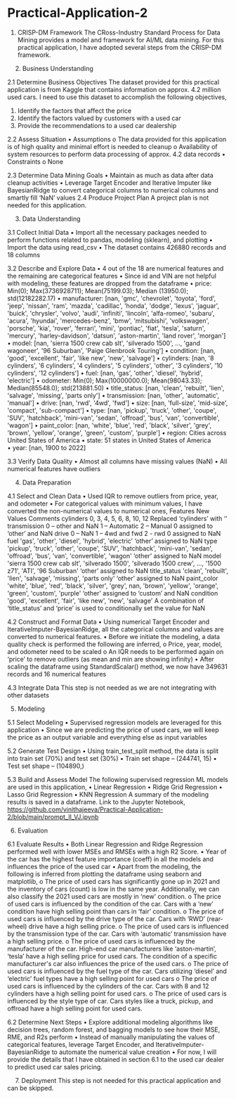 # Practical-Application-2
1.	CRISP-DM Framework
The CRoss-Industry Standard Process for Data Mining provides a model and framework for AI/ML data mining. For this practical application, I have adopted several steps from the CRISP-DM framework. 

 
2.	Business Understanding

2.1	Determine Business Objectives
The dataset provided for this practical application is from Kaggle that contains information on approx. 4.2 million used cars. I need to use this dataset to accomplish the following objectives,
1.	Identify the factors that affect the price
2.	Identify the factors valued by customers with a used car
3.	Provide the recommendations to a used car dealership

2.2	Assess Situation
•	Assumptions
o	The data provided for this application is of high quality and minimal effort is needed to cleanup
o	Availability of system resources to perform data processing of approx. 4.2 data records
•	Constraints
o	None

2.3	Determine Data Mining Goals
•	Maintain as much as data after data cleanup activities
•	Leverage Target Encoder and Iterative Imputer like BayesianRidge to convert categorical columns to numerical columns and smartly fill ‘NaN’ values
2.4	Produce Project Plan
A project plan is not needed for this application.

 
3.	Data Understanding

3.1	Collect Initial Data
•	Import all the necessary packages needed to perform functions related to pandas, modeling (sklearn), and plotting
•	Import the data using read_csv
•	The dataset contains 426880 records and 18 columns

3.2	Describe and Explore Data
•	4 out of the 18 are numerical features and the remaining are categorical features
•	Since id and VIN are not helpful with modeling, these features are dropped from the dataframe
•	price: Min(0); Max(3736928711); Mean(75199.03); Median (13950.0); std(12182282.17)
•	manufacturer: [nan, 'gmc', 'chevrolet', 'toyota', 'ford', 'jeep', 'nissan', 'ram', 'mazda', 'cadillac', 'honda', 'dodge', 'lexus', 'jaguar', 'buick', 'chrysler', 'volvo', 'audi', 'infiniti', 'lincoln', 'alfa-romeo', 'subaru', 'acura', 'hyundai', 'mercedes-benz', 'bmw', 'mitsubishi', 'volkswagen', 'porsche', 'kia', 'rover', 'ferrari', 'mini', 'pontiac', 'fiat', 'tesla', 'saturn', 'mercury', 'harley-davidson', 'datsun', 'aston-martin', 'land rover', 'morgan']        
•	model: [nan, 'sierra 1500 crew cab slt', 'silverado 1500', ..., 'gand wagoneer', '96 Suburban', 'Paige Glenbrook Touring']
•	condition: [nan, 'good', 'excellent', 'fair', 'like new', 'new', 'salvage']
•	cylinders: [nan, '8 cylinders', '6 cylinders', '4 cylinders', '5 cylinders', 'other', '3 cylinders', '10 cylinders', '12 cylinders']
•	fuel: [nan, 'gas', 'other', 'diesel', 'hybrid', 'electric']
•	odometer: Min(0); Max(10000000.0); Mean(98043.33); Median(85548.0); std(213881.50)
•	title_status: [nan, 'clean', 'rebuilt', 'lien', 'salvage', 'missing', 'parts only']
•	transmission: [nan, 'other', 'automatic', 'manual']
•	drive: [nan, 'rwd', '4wd', 'fwd']
•	size: [nan, 'full-size', 'mid-size', 'compact', 'sub-compact']
•	type: [nan, 'pickup', 'truck', 'other', 'coupe', 'SUV', 'hatchback', 'mini-van', 'sedan', 'offroad', 'bus', 'van', 'convertible', 'wagon']
•	paint_color: [nan, 'white', 'blue', 'red', 'black', 'silver', 'grey', 'brown', 'yellow', 'orange', 'green', 'custom', 'purple']
•	region: Cities across United States of America
•	state: 51 states in United States of America   
•	year: [nan, 1900 to 2022]

3.3	Verify Data Quality
•	Almost all columns have missing values (NaN) 
•	All numerical features have outliers
 
 
4.	Data Preparation

4.1	Select and Clean Data
•	Used IQR to remove outliers from price, year, and odometer
•	For categorical values with minimum values, I have converted the non-numerical values to numerical ones,
Features	New Values	Comments
cylinders	0, 3, 4, 5, 6, 8, 10, 12	Replaced ‘cylinders’ with ‘’
transmission	0 – other and NaN
1 – Automatic 
2 – Manual 	0 assigned to ‘other’ and NaN
drive	0 – NaN
1 – 4wd and fwd
2 - rwd	0 assigned to NaN
fuel	'gas', 'other', 'diesel', 'hybrid', 'electric'	‘other’ assigned to NaN
type	'pickup', 'truck', 'other', 'coupe', 'SUV', 'hatchback', 'mini-van', 'sedan', 'offroad', 'bus', 'van', 'convertible', 'wagon'	‘other’ assigned to NaN
model	'sierra 1500 crew cab slt', 'silverado 1500', 'silverado 1500 crew', ..., '1500 z71', 'ATI', '96 Suburban'	‘other’ assigned to NaN
title_status	'clean', 'rebuilt', 'lien', 'salvage', 'missing', 'parts only'	‘other’ assigned to NaN
paint_color	'white', 'blue', 'red', 'black', 'silver', 'grey', nan, 'brown', 'yellow', 'orange', 'green', 'custom', 'purple'	‘other’ assigned to ‘custom’ and NaN
condition	'good', 'excellent', 'fair', 'like new', 'new', 'salvage'	A combination of ‘title_status’ and ‘price’ is used to conditionally set the value for NaN 

4.2	Construct and Format Data
•	Using numerical Target Encoder and IterativeImputer-BayesianRidge, all the categorical columns and values are converted to numerical features.
•	Before we initiate the modeling, a data quality check is performed the following are inferred,
o	Price, year, model, and odometer need to be scaled
o	An IQR needs to be performed again on ‘price’ to remove outliers (as mean and min are showing infinity) 
•	After scaling the dataframe using StandardScalar() method, we now have 349631 records and 16 numerical features

4.3	Integrate Data
This step is not needed as we are not integrating with other datasets


5.	Modeling

5.1	Select Modeling
•	Supervised regression models are leveraged for this application
•	Since we are predicting the price of used cars, we will keep the price as an output variable and everything else as input variables

5.2	Generate Test Design
•	Using train_test_split method, the data is split into train set (70%) and test set (30%)
•	Train set shape – (244741, 15) 
•	Test set shape – (104890,) 

5.3	Build and Assess Model
The following supervised regression ML models are used in this application, 
•	Linear Regression
•	Ridge Grid Regression
•	Lasso Grid Regression
•	KNN Regression
A summary of the modeling results is saved in a dataframe. 
Link to the Jupyter Notebook, https://github.com/vinithajeeva/Practical-Application-2/blob/main/prompt_II_VJ.ipynb
 

6.	Evaluation

6.1	Evaluate Results
•	Both Linear Regression and Ridge Regression performed well with lower MSEs and RMSEs with a high R2 Score.
•	Year of the car has the highest feature importance (coeff) in all the models and influences the price of the used car
•	Apart from the modeling, the following is inferred from plotting the dataframe using seaborn and matplotlib,
o	The price of used cars has significantly gone up in 2021 and the inventory of cars (count) is low in the same year. Additionally, we can also classify the 2021 used cars are mostly in ‘new’ condition.
o	 The price of used cars is influenced by the condition of the car. Cars with a ‘new’ condition have high selling point than cars in ‘fair’ condition.
o	The price of used cars is influenced by the drive type of the car. Cars with ‘RWD’ (rear-wheel) drive have a high selling price.
o	The price of used cars is influenced by the transmission type of the car. Cars with ‘automatic’ transmission have a high selling price.
o	The price of used cars is influenced by the manufacturer of the car. High-end car manufacturers like ‘aston-martin’, ‘tesla’ have a high selling price for used cars. The condition of a specific manufacturer's car also influences the price of the used cars.
o	The price of used cars is influenced by the fuel type of the car. Cars utilizing ‘diesel’ and ‘electric’ fuel types have a high selling point for used cars
o	The price of used cars is influenced by the cylinders of the car. Cars with 8 and 12 cylinders have a high selling point for used cars.
o	The price of used cars is influenced by the style type of car. Cars styles like a truck, pickup, and offroad have a high selling point for used cars.
 
6.2	Determine Next Steps
•	Explore additional modeling algorithms like decision trees, random forest, and bagging models to see how their MSE, RME, and R2s perform
•	Instead of manually manipulating the values of categorical features, leverage Target Encoder, and IterativeImputer-BayesianRidge to automate the numerical value creation
•	For now, I will provide the details that I have obtained in section 6.1 to the used car dealer to predict used car sales pricing.

 
7.	Deployment
This step is not needed for this practical application and can be skipped.
